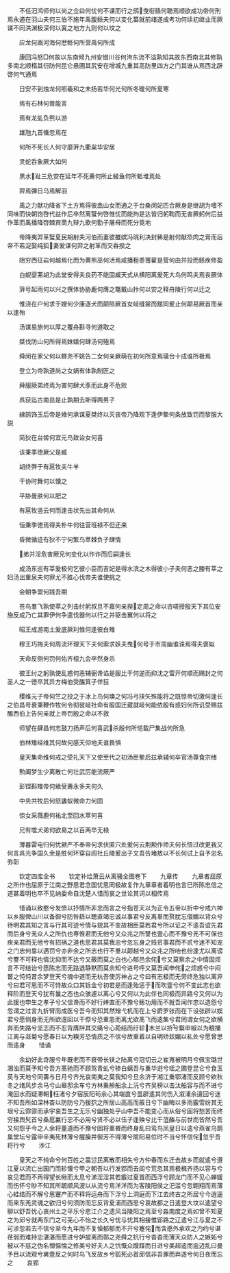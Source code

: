 <!-- { "loadSidebar": true } -->
　　不任汩鸿师何以尚之佥曰何忧何不课而行之鸱曳衔鲧何聴焉顺欲成功帝何刑焉永遏在羽山夫何三伯不施年禹腹鲧夫何以变化纂就前绪遂成考功何续初继业而厥谋不同洪渊极深何以寘之地方九则何以坟之











　　应龙何画河海何厯鲧何所营禹何所成















　　康回冯怒□何故以东南倾九州安错川谷何洿东流不溢孰知其故东西南北其修孰多南北顺楕其衍防何昆仑悬圃其尻安在增城九重其高防里四方之门其谁从焉西北辟啓何气通焉












　　日安不到烛龙何照羲和之未扬若华何光何所冬暖何所夏寒














　　焉有石林何兽能言















　　焉有龙虬负熊以游















　　雄虺九首儵忽焉在















　　何所不死长人何守靡蓱九衢枲华安居















　　灵蛇呑象厥大如何















　　黒水趾三危安在延年不死夀何所止鲮鱼何所鬿堆焉处














　　羿焉彃日乌焉解羽















　　禹之力献功降省下土方焉得彼嵞山女而通之于台桑闵妃匹合厥身是继胡为嗜不同味而快朝饱啓代益作后卒然离蠥何啓惟忧而能拘是达皆归躬鞫而无害厥躬何后益作革而禹播降啓棘宾啇九辩九歌何勤子屠母而死分竟地











　　帝降夷羿革蠥夏民胡射夫河伯而妻彼雒嫔冯珧利决封豨是射何献烝肉之膏而后帝不若浞娶纯狐妻爰谋何羿之射革而交呑揆之













　　阻穷西征岩何越焉化而为黄熊巫何活焉咸播秬黍莆雚是营何由并投而鲧疾修盈














　　白蜺婴茀胡为此堂安得夫良药不能固臧天式从横阳离爰死大鸟何鸣夫焉丧厥体














　　蓱号起雨何以兴之撰体协胁鹿何膺之鼇戴山抃何以安之释舟陵行何以迁之














　　惟浇在户何求于嫂何少康逐犬而颠陨厥首女岐缝裳而舘同爰止何颠易厥首而亲以逢殆














　　汤谋易旅何以厚之覆舟斟寻何道取之















　　桀伐防山何所得焉妺嬉何肆汤何殛焉















　　舜闵在家父何以鳏尧不姚告二女何亲厥萌在初何所意焉璜台十成谁所极焉














　　登立为帝孰道尚之女娲有体孰制匠之















　　舜服厥弟终焉为害何肆犬豕而此身不危败















　　呉获迄古南岳是止孰期去斯得两男子















　　縁鹄饰玉后帝是飨何承谋夏桀终以灭丧帝乃降观下逢伊摰何条放致罚而黎服大説














　　简狄在台喾何宜元鸟致诒女何喜















　　该秉季徳厥父是臧















　　胡终弊于有扈牧夫牛羊















　　干协时舞何以懐之















　　平胁曼肤何以肥之















　　有扈牧竖云何而逢击状先出其命何从















　　恒秉季徳焉得夫朴牛何往营班禄不但还来















　　昏微循迹有狄不宁何繁鸟萃棘负子肆情















　　弟并淫危害厥兄何变化以作诈而后嗣逢长















　　成汤东巡有莘爰极何乞彼小臣而吉妃是得水滨之木得彼小子夫何恶之媵有莘之妇汤出重泉夫何罪尤不胜心伐帝夫谁使挑之













　　会朝争盟何践吾期















　　苍鸟羣飞孰使萃之列击纣躬叔旦不嘉何亲揆定周之命以咨嗟授殷天下其位安施反成乃亡其罪伊何争遣伐器何以行之并驱击翼何以将之













　　昭王成游南土爰底厥利惟何逢彼白雉















　　穆王巧挴夫何周流环理天下夫何索求妖夫曳何号于市周幽谁诛焉得夫褒姒














　　天命反侧何罚何佑齐桓九会卒然身杀















　　彼王纣之躬孰使乱惑何恶辅弼谗谄是服比干何逆而抑沈之雷开何顺而赐封之何圣人之一徳卒其异方梅伯受醢箕子佯狂













　　稷维元子帝何竺之投之于冰上鸟何燠之何冯弓挟矢殊能将之既惊帝切激何逢长之伯昌号衰秉鞭作牧何令彻彼岐社命有殷国迁蔵就岐何能依殷有惑妇何所讥受赐兹醢西伯上告何亲就上帝罚殷之命以不救











　　师望在肆昌何志鼓刀扬声后何喜武杀殷何所悒载尸集战何所急














　　伯林雉经维其何故何感天仰地夫谁畏惧















　　皇天集命维何戒之受礼天下又使至代之初汤臣摰后兹承辅何卒官汤尊食宗绪














　　勲阖梦生少离散亡何壮武厉能流厥严















　　彭铿斟雉帝何飨受夀永多夫何久















　　中央共牧后何怒蠭蚁微命力何固















　　惊女采薇鹿何祐北至回水萃何喜















　　兄有噬犬弟何欲易之以百两卒无禄















　　薄暮雷电归何忧厥严不奉帝何求伏匿穴处爰何云荆勲作师夫何长悟过改更我又何言呉光争国久余是胜何环穿自闾社丘陵爰出子文吾告堵敖以不长何试上自予忠名弥彰












　　钦定四库全书
　　钦定补绘萧云从离骚全图巻下
　　九章传
　　九章者屈原之所作也屈原于江南之野思君念国忧思罔极故复作九章章者着明也言巳所陈忠信之道甚着明也卒不见纳委命自沈楚人惜而哀之世论其词以相传焉









　　惜诵以致愍兮发愤以抒情所非忠而言之兮指苍天以为正令五帝以折中兮戒六神以乡服俾山川以备御兮防咎繇以聴直竭忠诚以事君兮反离羣而赘肬忘儇媚以背众兮待明君其知之言与行其可迹兮情与貌其不变故相臣莫若君兮所以证之不逺吾谊先君而后身兮羌众人之所仇也専惟君而无他兮又众兆之所讐也壹心而不豫兮羌不可保也疾亲君而无他兮有招祸之道也思君其莫我忠兮忽忘身之贱贫事君而不贰兮迷不知宠之门忠何辠以遇罚兮亦非余之所志也行不羣以颠越兮又众兆之所咍也纷逢尤以离谤兮謇不可释也情沈抑而不达兮又蔽而莫之白也心郁邑余侘兮又莫察余之中情固烦言不可结诒兮愿陈志而无路退静黙而莫余知兮进号呼又莫吾闻申侘之烦惑兮中闷瞀之忳忳昔余梦登天兮魂中道而无杭吾使厉神占之兮曰有志极而无旁终危独以离异兮曰君可思而不可恃故众口其铄金兮初若是而逢殆惩于而吹韲兮何不变此志也欲释阶而登天兮犹有曩之态也众骇遽以离心兮又何以为此伴也同极而异路兮又何以为此援也申生之孝子兮父信谗而不好行婞直而不豫兮鲧功用而不就吾闻作忠以造怨兮忽谓之过言九折臂而成医兮吾今而知其然矰弋机而在上兮罻罗张而在下设张辟以娱君兮愿侧身而无所欲邅回以干傺兮恐重患而离尤欲髙飞而逺集兮君罔谓女何之欲横奔而失路兮坚志而不忍背膺牉其交痛兮心菀结而纡轸木兰以挢兮糳申椒以为粮播江离与滋菊兮愿春日以为糗芳恐情质之不信兮故重着以自明矫兹媚以私处兮愿曾思而逺身
　　惜诵



　　余幼好此竒服兮年既老而不衰带长铗之陆离兮冠切云之崔嵬被明月兮佩宝璐世溷浊而莫予知兮吾方髙驰而不顾驾青虬兮骖白螭吾与重华逰兮瑶之圃登昆仑兮食玉英与天地兮同夀与日月兮齐光哀南夷之莫我知兮旦余济于湘江乗鄂渚而反顾兮欸秋冬之绪风步余马兮山皋邸余车兮方林乗舲船余上沅兮齐吴榜以击汰船容与而不进兮淹回水而疑滞朝枉渚兮夕宿辰阳茍余心其端直兮虽辟逺其何伤入溆浦余邅回兮迷不知吾所如深林杳以防防兮乃猨狖之所居山高高而蔽日兮下幽晦以多雨霰雪纷其无垠兮云霏霏而承宇哀吾生之无乐兮幽独处乎山中吾不能变心而从俗兮固将愁苦而终穷接舆髠首兮桑扈臝行忠不必用兮贤不必以伍子逢殃兮比干菹醢与前世而皆然兮吾又何怨乎今之人余将董道而不豫兮固将重昬而终身乱曰鸾鸟凤皇日以逺兮燕雀乌鹊巢堂坛兮露申辛夷死林薄兮腥臊并御芳不得薄兮隂阳易位时不当兮怀信侘忽乎吾将行兮
　　渉江













　　皇天之不纯命兮何百姓之震愆民离散而相失兮方仲春而东迁去故乡而就逺兮遵江夏以流亡出国门而轸懐兮甲之朝吾以行发郢而去闾兮荒忽其焉极楫齐扬以容与兮哀见君而不再得望长楸而太息兮涕淫淫其若霰过夏首而西浮兮顾龙门而不见心蝉媛而伤怀兮眇不知其所蹠顺风波以从流兮焉洋洋而为客陵阳侯之汜滥兮忽翺翔而焉薄心絓结而不解兮思蹇产而不释将运舟而下浮兮上洞庭而下江去终古之所居兮今逍遥而来东羌灵魂之欲归兮何须防而忘反背夏浦而西思兮哀故都之日逺登大坟以逺望兮聊以舒吾忧心哀州土之平乐兮悲江介之遗风当陵阳之焉至兮淼南度之焉如曾不知夏之为邱兮就两东门之可芜心不怡之长久兮忧与忧其相接惟郢路之辽逺兮江与夏之不可涉忽若去不信兮至今九年而不复懆郁郁而不开兮蹇侘而含慼外承欢之汋约兮谌荏弱而难持忠湛湛而愿进兮妒披离而鄣之尧舜之抗行兮杳杳而薄天众防人之嫉妬兮被以不慈之伪名憎愠惀之修美兮好夫人之忼慨众躞蹀而日进兮美超逺而逾迈乱曰曼予目以流观兮兾壹反之何时鸟飞反故乡兮狐死必首邱信非吾罪而弃逐兮何日夜而忘之
　　哀郢










